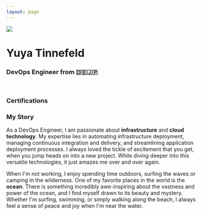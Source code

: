 ```yaml
---
layout: page
---
```


<div class="home-info-container">
	<div class="home-img-container">
		<img src="/images/yuyatinnefeld.png">
	</div>
	<div class="home-info-text">
		<h1>Yuya Tinnefeld</h1>
		<h3 style="font-weight: 0;">DevOps Engineer from 🇩🇪🇯🇵</h3>
		<div class="social-icons">
			<a class="social-icon" href="https://pypi.org/user/yuyatinnefeld" target="_blank"><i class="fab fa-python"></i></a>
			<a class="social-icon" href="https://de.linkedin.com/in/yuya-tinnefeld-b6004b110" target="_blank"><i class="fab fa-linkedin-in"></i></a>
			<a class="social-icon" href="https://hub.docker.com/search?q=yuyatinnefeld&type=image" target="_blank"><i class="fab fa-docker"></i></a>
		</div>
	</div>

</div><br>

### Certifications
<div class="three-columns">
	<div class="column_2" data-iframe-width="250" data-iframe-height="270" data-share-badge-id="4ae88676-0b8c-469d-96fd-7aa63d4ef315" data-share-badge-host="https://www.credly.com"></div><script type="text/javascript" async src="//cdn.credly.com/assets/utilities/embed.js"></script>
	<div class="column_2" data-iframe-width="250" data-iframe-height="270" data-share-badge-id="b3a68d4b-eb8e-494e-a02a-d2131246f9b5" data-share-badge-host="https://www.credly.com"></div><script type="text/javascript" async src="//cdn.credly.com/assets/utilities/embed.js"></script>
</div>


### My Story
As a DevOps Engineer, I am passionate about <b>infrastructure</b> and <b>cloud technology</b>. My expertise lies in automating infrastructure deployment, managing continuous integration and delivery, and streamlining application deployment processes. I always loved the tickle of excitement that you get, when you jump heads on into a new project. While diving deeper into this versatile technologies, it just amazes me over and over again.


When I'm not working, I enjoy spending time outdoors, surfing the waves or camping in the wilderness. One of my favorite places in the world is the <b> ocean</b>. There is something incredibly awe-inspiring about the vastness and power of the ocean, and I find myself drawn to its beauty and mystery. Whether I'm surfing, swimming, or simply walking along the beach, I always feel a sense of peace and joy when I'm near the water.